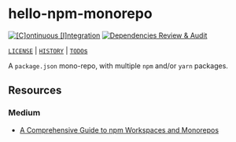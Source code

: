 # hello-npm-monorepo

[![[C]ontinuous [I]ntegration](https://github.com/percebus/hello-npm-monorepo/actions/workflows/always.yml/badge.svg)](https://github.com/percebus/hello-npm-monorepo/actions/workflows/always.yml) [![Dependencies Review & Audit](https://github.com/percebus/hello-npm-monorepo/actions/workflows/pull_request.yml/badge.svg?event=pull_request)](https://github.com/percebus/hello-npm-monorepo/actions/workflows/pull_request.yml)

[`LICENSE`](LICENSE) | [`HISTORY`](HISTORY.md) | [`TODO`s](TODO.md)

A `package.json` mono-repo, with multiple `npm` and/or `yarn` packages.

## Resources

### Medium

- [A Comprehensive Guide to npm Workspaces and Monorepos](https://leticia-mirelly.medium.com/a-comprehensive-guide-to-npm-workspaces-and-monorepos-ce0cdfe1c625)
